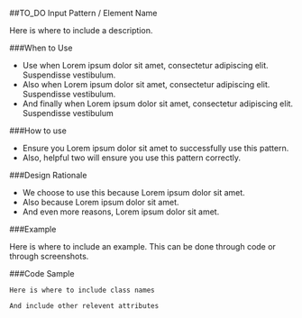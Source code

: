 <!--
Template for creating patterns in the application.
Fill in the fields and paste it into the necessary markdown file.
-->




<!--
Required Elements
-->

<div class="dividing-bar">

</div>

##TO_DO Input Pattern / Element Name

Here is where to include a description.

###When to Use

+ Use when Lorem ipsum dolor sit amet, consectetur adipiscing elit. Suspendisse vestibulum.
+ Also when Lorem ipsum dolor sit amet, consectetur adipiscing elit. Suspendisse vestibulum.
+ And finally when Lorem ipsum dolor sit amet, consectetur adipiscing elit. Suspendisse vestibulum

###How to use

+ Ensure you Lorem ipsum dolor sit amet to successfully use this pattern.
+ Also, helpful two will ensure you use this pattern correctly.

###Design Rationale
 
+ We choose to use this because Lorem ipsum dolor sit amet.
+ Also because Lorem ipsum dolor sit amet.
+ And even more reasons, Lorem ipsum dolor sit amet.

###Example

Here is where to include an example. This can be done through code or through screenshots.

###Code Sample

`Here is where to include class names`

`And include other relevent attributes`

<div class="dividing-bar">

</div>
